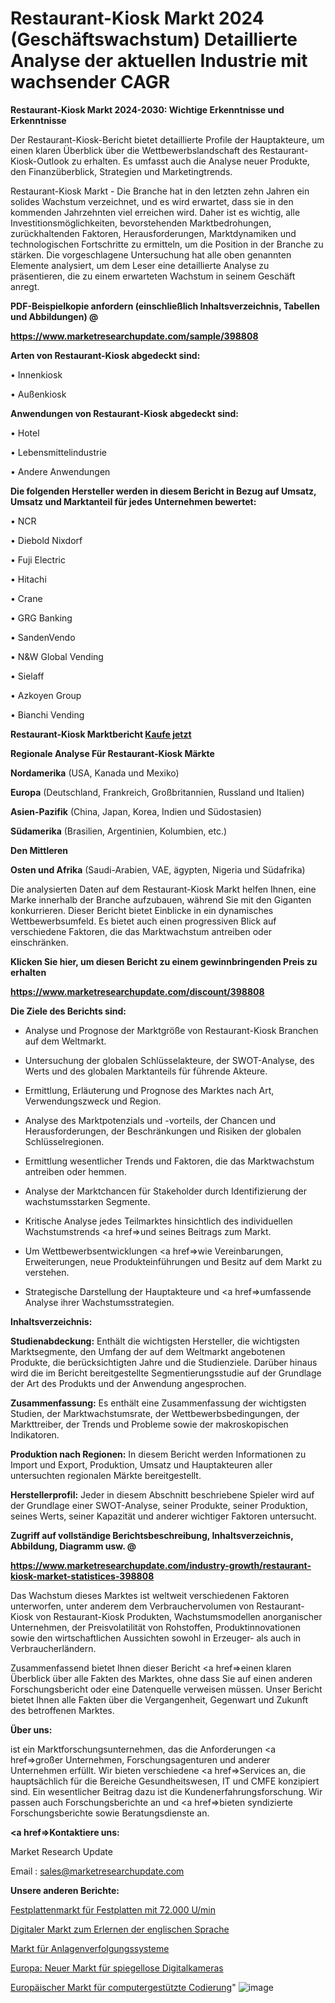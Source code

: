 # Restaurant-Kiosk Markt 2024 (Geschäftswachstum) Detaillierte Analyse der aktuellen Industrie mit wachsender CAGR

<strong>Restaurant-Kiosk Markt 2024-2030: Wichtige Erkenntnisse und Erkenntnisse</strong>

Der Restaurant-Kiosk-Bericht bietet detaillierte Profile der Hauptakteure, um einen klaren Überblick über die Wettbewerbslandschaft des Restaurant-Kiosk-Outlook zu erhalten. Es umfasst auch die Analyse neuer Produkte, den Finanzüberblick, Strategien und Marketingtrends.

Restaurant-Kiosk Markt - Die Branche hat in den letzten zehn Jahren ein solides Wachstum verzeichnet, und es wird erwartet, dass sie in den kommenden Jahrzehnten viel erreichen wird. Daher ist es wichtig, alle Investitionsmöglichkeiten, bevorstehenden Marktbedrohungen, zurückhaltenden Faktoren, Herausforderungen, Marktdynamiken und technologischen Fortschritte zu ermitteln, um die Position in der Branche zu stärken. Die vorgeschlagene Untersuchung hat alle oben genannten Elemente analysiert, um dem Leser eine detaillierte Analyse zu präsentieren, die zu einem erwarteten Wachstum in seinem Geschäft anregt.



<strong><b>PDF-Beispielkopie anfordern (einschließlich Inhaltsverzeichnis, Tabellen und Abbildungen) @ </b></strong>

<strong><a href=https://www.marketresearchupdate.com/sample/398808>

<strong>https://www.marketresearchupdate.com/sample/398808</u></a></strong></strong>



<strong>Arten von Restaurant-Kiosk abgedeckt sind:</strong>

• Innenkiosk

• Außenkiosk



<strong>Anwendungen von Restaurant-Kiosk abgedeckt sind:</strong>

• Hotel

• Lebensmittelindustrie

• Andere Anwendungen



<strong>Die folgenden Hersteller werden in diesem Bericht in Bezug auf Umsatz, Umsatz und Marktanteil für jedes Unternehmen bewertet:</strong>

• NCR

• Diebold Nixdorf

• Fuji Electric

• Hitachi

• Crane

• GRG Banking

• SandenVendo

• N&W Global Vending

• Sielaff

• Azkoyen Group

• Bianchi Vending



<strong>Restaurant-Kiosk Marktbericht <a href=https://www.marketresearchupdate.com/buynow/398808>Kaufe jetzt</a></strong>



<strong>Regionale Analyse Für Restaurant-Kiosk Märkte</strong>



<strong>Nordamerika</strong> (USA, Kanada und Mexiko)



<strong>Europa</strong> (Deutschland, Frankreich, Großbritannien, Russland und Italien)



<strong>Asien-Pazifik</strong> (China, Japan, Korea, Indien und Südostasien)



<strong>Südamerika</strong> (Brasilien, Argentinien, Kolumbien, etc.)



<strong>Den Mittleren</strong> 

<strong>Osten und Afrika</strong> (Saudi-Arabien, VAE, ägypten, Nigeria und Südafrika)

Die analysierten Daten auf dem Restaurant-Kiosk Markt helfen Ihnen, eine Marke innerhalb der Branche aufzubauen, während Sie mit den Giganten konkurrieren. Dieser Bericht bietet Einblicke in ein dynamisches Wettbewerbsumfeld. Es bietet auch einen progressiven Blick auf verschiedene Faktoren, die das Marktwachstum antreiben oder einschränken.



<strong>Klicken Sie hier, um diesen Bericht zu einem gewinnbringenden Preis zu erhalten
</strong>

<strong><a href=https://www.marketresearchupdate.com/discount/398808>https://www.marketresearchupdate.com/discount/398808</b></u></strong></a>



<strong>Die Ziele des Berichts sind:</strong>

- Analyse und Prognose der Marktgröße von Restaurant-Kiosk Branchen auf dem Weltmarkt.

- Untersuchung der globalen Schlüsselakteure, der SWOT-Analyse, des Werts und des globalen Marktanteils für führende Akteure.

- Ermittlung, Erläuterung und Prognose des Marktes nach Art, Verwendungszweck und Region.

- Analyse des Marktpotenzials und -vorteils, der Chancen und Herausforderungen, der Beschränkungen und Risiken der globalen Schlüsselregionen.

- Ermittlung wesentlicher Trends und Faktoren, die das Marktwachstum antreiben oder hemmen.

- Analyse der Marktchancen für Stakeholder durch Identifizierung der wachstumsstarken Segmente.

- Kritische Analyse jedes Teilmarktes hinsichtlich des individuellen Wachstumstrends <a href=>und</a> seines Beitrags zum Markt.

- Um Wettbewerbsentwicklungen <a href=>wie</a> Vereinbarungen, Erweiterungen, neue Produkteinführungen und Besitz auf dem Markt zu verstehen.

- Strategische Darstellung der Hauptakteure und <a href=>umfas</a>sende Analyse ihrer Wachstumsstrategien.



<strong>Inhaltsverzeichnis:</strong>



<strong>Studienabdeckung:</strong> Enthält die wichtigsten Hersteller, die wichtigsten Marktsegmente, den Umfang der auf dem Weltmarkt angebotenen Produkte, die berücksichtigten Jahre und die Studienziele. Darüber hinaus wird die im Bericht bereitgestellte Segmentierungsstudie auf der Grundlage der Art des Produkts und der Anwendung angesprochen.



<strong>Zusammenfassung:</strong> Es enthält eine Zusammenfassung der wichtigsten Studien, der Marktwachstumsrate, der Wettbewerbsbedingungen, der Markttreiber, der Trends und Probleme sowie der makroskopischen Indikatoren.



<strong>Produktion nach Regionen:</strong> In diesem Bericht werden Informationen zu Import und Export, Produktion, Umsatz und Hauptakteuren aller untersuchten regionalen Märkte bereitgestellt.



<strong>Herstellerprofil:</strong> Jeder in diesem Abschnitt beschriebene Spieler wird auf der Grundlage einer SWOT-Analyse, seiner Produkte, seiner Produktion, seines Werts, seiner Kapazität und anderer wichtiger Faktoren untersucht.



<strong><b>Zugriff auf vollständige Berichtsbeschreibung, Inhaltsverzeichnis, Abbildung, Diagramm usw. @ </b></strong>

<strong><a href=https://www.marketresearchupdate.com/industry-growth/restaurant-kiosk-market-statistices-398808>https://www.marketresearchupdate.com/industry-growth/restaurant-kiosk-market-statistices-398808</a></strong>

Das Wachstum dieses Marktes ist weltweit verschiedenen Faktoren unterworfen, unter anderem dem Verbrauchervolumen von Restaurant-Kiosk von Restaurant-Kiosk Produkten, Wachstumsmodellen anorganischer Unternehmen, der Preisvolatilität von Rohstoffen, Produktinnovationen sowie den wirtschaftlichen Aussichten sowohl in Erzeuger- als auch in Verbraucherländern.

Zusammenfassend bietet Ihnen dieser Bericht <a href=>einen</a> klaren Überblick über alle Fakten des Marktes, ohne dass Sie auf einen anderen Forschungsbericht oder eine Datenquelle verweisen müssen. Unser Bericht bietet Ihnen alle Fakten über die Vergangenheit, Gegenwart und Zukunft des betroffenen Marktes.



<strong>Über uns:</strong>

 ist ein Marktforschungsunternehmen, das die Anforderungen <a href=>großer</a> Unternehmen, Forschungsagenturen und anderer Unternehmen erfüllt. Wir bieten verschiedene <a href=>Services</a> an, die hauptsächlich für die Bereiche Gesundheitswesen, IT und CMFE konzipiert sind. Ein wesentlicher Beitrag dazu ist die Kundenerfahrungsforschung. Wir passen auch Forschungsberichte an und <a href=>bieten</a> syndizierte Forschungsberichte sowie Beratungsdienste an.



<strong><a href=>Kontaktiere uns:</a></strong>

Market Research Update

Email : sales@marketresearchupdate.com



<strong>Unsere anderen Berichte:</strong>

<a href=https://www.linkedin.com/pulse/72k-rpm-hard-disk-drive-hdd-market-witness-huge>Festplattenmarkt für Festplatten mit 72.000 U/min</a>

<a href=https://www.linkedin.com/pulse/digital-english-language-learning-market-size-3f>Digitaler Markt zum Erlernen der englischen Sprache</a>

<a href=https://www.linkedin.com/pulse/fixed-asset-tracking-system-market-analysis>Markt für Anlagenverfolgungssysteme</a>

<a href=https://www.linkedin.com/pulse/europe-new-mirrorless-digital-camera-market>Europa: Neuer Markt für spiegellose Digitalkameras</a>

<a href=https://www.linkedin.com/pulse/europe-computer-assisted-coding-market-witness>Europäischer Markt für computergestützte Codierung</a>"
![image](https://github.com/RushikeshRI/news24analysis/assets/164026548/3911247f-870f-4fa0-85aa-567746361598)
